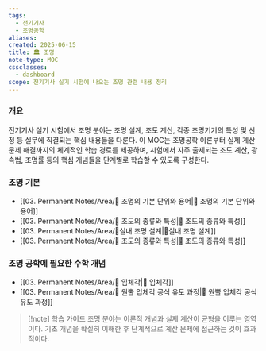 ```yaml
---
tags:
  - 전기기사
  - 조명공학
aliases: 
created: 2025-06-15
title: 🏛️ 조명
note-type: MOC
cssclasses:
  - dashboard
scope: 전기기사 실기 시험에 나오는 조명 관련 내용 정리
---
```


### 개요

전기기사 실기 시험에서 조명 분야는 조명 설계, 조도 계산, 각종 조명기기의 특성 및 선정 등 실무에 직결되는 핵심 내용들을 다룬다. 이 MOC는 조명공학 이론부터 실제 계산 문제 해결까지의 체계적인 학습 경로를 제공하며, 시험에서 자주 출제되는 조도 계산, 광속법, 조명률 등의 핵심 개념들을 단계별로 학습할 수 있도록 구성한다.

### 조명 기본
- [[03. Permanent Notes/Area/📝 조명의 기본 단위와 용어|📝 조명의 기본 단위와 용어]]
- [[03. Permanent Notes/Area/📝 조도의 종류와 특성|📝 조도의 종류와 특성]]
- [[03. Permanent Notes/Area/📝실내 조명 설계|📝실내 조명 설계]]
- [[03. Permanent Notes/Area/📝 조도의 종류와 특성|📝 조도의 종류와 특성]]
### 조명 공학에 필요한 수학 개념
- [[03. Permanent Notes/Area/📝 입체각|📝 입체각]]
- [[03. Permanent Notes/Area/📝 원뿔 입체각 공식 유도 과정|📝 원뿔 입체각 공식 유도 과정]]


>[!note] 학습 가이드
>조명 분야는 이론적 개념과 실제 계산이 균형을 이루는 영역이다. 기초 개념을 확실히 이해한 후 단계적으로 계산 문제에 접근하는 것이 효과적이다.